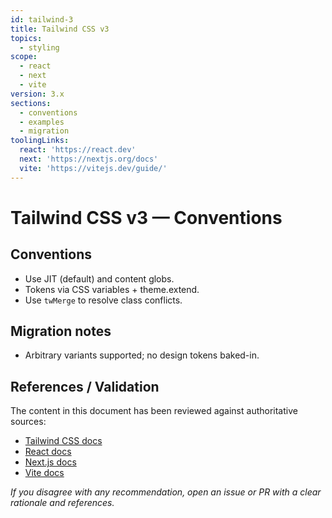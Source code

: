 ```yaml
---
id: tailwind-3
title: Tailwind CSS v3
topics:
  - styling
scope:
  - react
  - next
  - vite
version: 3.x
sections:
  - conventions
  - examples
  - migration
toolingLinks:
  react: 'https://react.dev'
  next: 'https://nextjs.org/docs'
  vite: 'https://vitejs.dev/guide/'
---
```


# Tailwind CSS v3 — Conventions

## Conventions

- Use JIT (default) and content globs.
- Tokens via CSS variables + theme.extend.
- Use `twMerge` to resolve class conflicts.

## Migration notes

- Arbitrary variants supported; no design tokens baked-in.

## References / Validation

The content in this document has been reviewed against authoritative sources:
- [Tailwind CSS docs](https://tailwindcss.com/docs)
- [React docs](https://react.dev)
- [Next.js docs](https://nextjs.org/docs)
- [Vite docs](https://vitejs.dev/guide/)

_If you disagree with any recommendation, open an issue or PR with a clear rationale and references._

